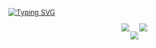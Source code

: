 [![Typing SVG](https://readme-typing-svg.demolab.com?font=Fira+Code&pause=1000&color=07F7BC&width=435&lines=%E8%80%90%E5%BF%83%E6%98%AF%E7%94%9F%E6%B4%BB%E7%9A%84%E5%85%B3%E9%94%AE)](https://git.io/typing-svg)

<div style="display: flex; gap: 20px; justify-content: center;">
  <img src="https://github-readme-stats.vercel.app/api?username=HOWILLMAKEIT&show_icons=true&theme=radical" />
  <img src="https://github-readme-stats.vercel.app/api/top-langs/?username=HOWILLMAKEIT&layout=compact&theme=radical" />
</div>

<div align="center"> <img src="https://activity-graph.herokuapp.com/graph?username=HOWILLMAKEIT&theme=xcode" /> </div>





